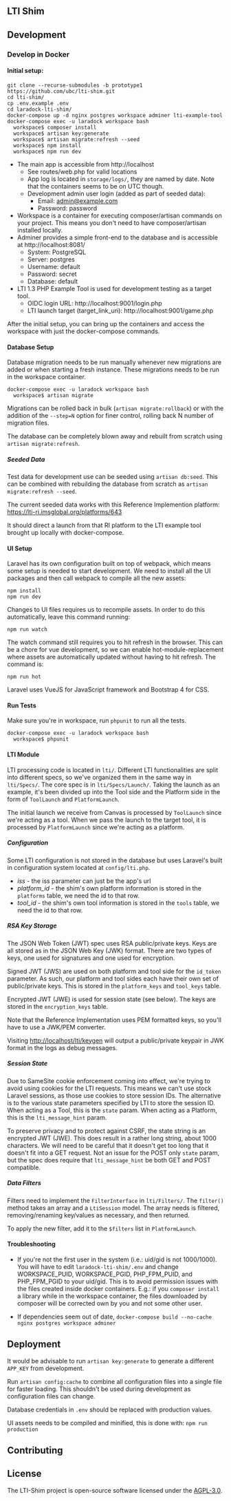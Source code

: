 ## LTI Shim

## Development

### Develop in Docker

#### Initial setup:

```
git clone --recurse-submodules -b prototype1 https://github.com/ubc/lti-shim.git
cd lti-shim/
cp .env.example .env
cd laradock-lti-shim/
docker-compose up -d nginx postgres workspace adminer lti-example-tool
docker-compose exec -u laradock workspace bash
  workspace$ composer install
  workspace$ artisan key:generate
  workspace$ artisan migrate:refresh --seed
  workspace$ npm install
  workspace$ npm run dev
```

* The main app is accessible from http://localhost
  * See routes/web.php for valid locations
  * App log is located in `storage/logs/`, they are named by date. Note that the containers seems to be on UTC though.
  * Development admin user login (added as part of seeded data):
    * Email: admin@example.com
    * Password: password
* Workspace is a container for executing composer/artisan commands on your project. This means you don't need to have composer/artisan installed locally.
* Adminer provides a simple front-end to the database and is accessible at http://localhost:8081/
  * System: PostgreSQL
  * Server: postgres
  * Username: default
  * Password: secret
  * Database: default
* LTI 1.3 PHP Example Tool is used for development testing as a target tool.
  * OIDC login URL: http://localhost:9001/login.php
  * LTI launch target (target_link_uri): http://localhost:9001/game.php

After the initial setup, you can bring up the containers and access the workspace with just the docker-compose commands.

#### Database Setup

Database migration needs to be run manually whenever new migrations are added or when starting a fresh instance. These migrations needs to be run in the workspace container.

```
docker-compose exec -u laradock workspace bash
  workspace$ artisan migrate
```

Migrations can be rolled back in bulk (`artisan migrate:rollback`) or with the addition of the `--step=N` option for finer control, rolling back N number of migration files.

The database can be completely blown away and rebuilt from scratch using `artisan migrate:refresh`.

##### Seeded Data

Test data for development use can be seeded using `artisan db:seed`. This can be combined with rebuilding the database from scratch as `artisan migrate:refresh --seed`.

The current seeded data works with this Reference Implemention platform: https://lti-ri.imsglobal.org/platforms/643

It should direct a launch from that RI platform to the LTI example tool brought up locally with docker-compose.

#### UI Setup

Laravel has its own configuration built on top of webpack, which means some setup is needed to start development. We need to install all the UI packages and then call webpack to compile all the new assets:

```
npm install
npm run dev
```

Changes to UI files requires us to recompile assets. In order to do this automatically, leave this command running:

```
npm run watch
```

The watch command still requires you to hit refresh in the browser. This can be a chore for vue development, so we can enable hot-module-replacement where assets are automatically updated without having to hit refresh. The command is:

```
npm run hot
```

Laravel uses VueJS for JavaScript framework and Bootstrap 4 for CSS.

#### Run Tests

Make sure you're in workspace, run `phpunit` to run all the tests.

```
docker-compose exec -u laradock workspace bash
  workspace$ phpunit
```

#### LTI Module

LTI processing code is located in `lti/`. Different LTI functionalities are split into different specs, so we've organized them in the same way in `lti/Specs/`. The core spec is in `lti/Specs/Launch/`. Taking the launch as an example, it's been divided up into the Tool side and the Platform side in the form of `ToolLaunch` and `PlatformLaunch`.

The initial launch we receive from Canvas is processed by `ToolLaunch` since we're acting as a tool. When we pass the launch to the target tool, it is processed by `PlatformLaunch` since we're acting as a platform.

##### Configuration

Some LTI configuration is not stored in the database but uses Laravel's built in configuration system located at `config/lti.php`.

* *iss* - the iss parameter can just be the app's url
* *platform_id* - the shim's own platform information is stored in the `platforms` table, we need the id to that row.
* *tool_id* - the shim's own tool information is stored in the `tools` table, we need the id to that row.

##### RSA Key Storage

The JSON Web Token (JWT) spec uses RSA public/private keys. Keys are all stored as in the JSON Web Key (JWK) format. There are two types of keys, one used for signatures and one used for encryption.

Signed JWT (JWS) are used on both platform and tool side for the `id_token` parameter. As such, our platform and tool sides each have their own set of public/private keys. This is stored in the `platform_keys` and `tool_keys` table.

Encrypted JWT (JWE) is used for session state (see below). The keys are stored in the `encryption_keys` table.

Note that the Reference Implementation uses PEM formatted keys, so you'll have to use a JWK/PEM converter.

Visiting [http://localhost/lti/keygen](http://localhost/lti/keygen) will output a public/private keypair in JWK format in the logs as debug messages.

##### Session State

Due to SameSite cookie enforcement coming into effect, we're trying to avoid using cookies for the LTI requests. This means we can't use stock Laravel sessions, as those use cookies to store session IDs. The alternative is to the various state parameters specified by LTI to store the session ID. When acting as a Tool, this is the `state` param. When acting as a Platform, this is the `lti_message_hint` param.

To preserve privacy and to protect against CSRF, the state string is an encrypted JWT (JWE). This does result in a rather long string, about 1000 characters. We will need to be careful that it doesn't get too long that it doesn't fit into a GET request. Not an issue for the POST only `state` param, but the spec does require that `lti_message_hint` be both GET and POST compatible.

##### Data Filters

Filters need to implement the `FilterInterface` in `lti/Filters/`. The `filter()` method takes an array and a `LtiSession` model. The array needs is filtered, removing/renaming key/values as necessary, and then returned.

To apply the new filter, add it to the `$filters` list in `PlatformLaunch`.

#### Troubleshooting

* If you're not the first user in the system (i.e.: uid/gid is not 1000/1000). You will have to edit `laradock-lti-shim/.env` and  change WORKSPACE_PUID, WORKSPACE_PGID, PHP_FPM_PUID, and PHP_FPM_PGID to your uid/gid. This is to avoid permission issues with the files created inside docker containers. E.g.: if you `composer install` a library while in the workspace container, the files downloaded by composer will be corrected own by you and not some other user.

* If dependencies seem out of date, `docker-compose build --no-cache nginx postgres workspace adminer`

## Deployment

It would be advisable to run `artisan key:generate` to generate a different `APP_KEY` from development.

Run `artisan config:cache` to combine all configuration files into a single file for faster loading. This shouldn't be used during development as configuration files can change.

Database credentials in `.env` should be replaced with production values.

UI assets needs to be compiled and minified, this is done with: `npm run production`

## Contributing

## License

The LTI-Shim project is open-source software licensed under the [AGPL-3.0](https://opensource.org/licenses/AGPL-3.0).
